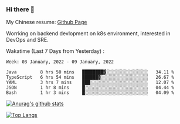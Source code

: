 ### Hi there 👋

My Chinese resume: [Github Page](https://spencercjh.github.io/resume/)

Worrking on backend devlopment on k8s environment, interested in DevOps and SRE.

Wakatime (Last 7 Days from Yesterday) :

<!--START_SECTION:waka-->
```text
Week: 03 January, 2022 - 09 January, 2022

Java         8 hrs 50 mins   ████████▓░░░░░░░░░░░░░░░░   34.11 % 
TypeScript   6 hrs 54 mins   ██████▓░░░░░░░░░░░░░░░░░░   26.67 % 
YAML         3 hrs 7 mins    ███░░░░░░░░░░░░░░░░░░░░░░   12.07 % 
JSON         1 hr 8 mins     █░░░░░░░░░░░░░░░░░░░░░░░░   04.44 % 
Bash         1 hr 3 mins     █░░░░░░░░░░░░░░░░░░░░░░░░   04.09 % 
```
<!--END_SECTION:waka-->

[![Anurag's github stats](https://github-readme-stats.vercel.app/api?username=spencercjh&theme=tokyonight&show_icons=true)](https://github.com/anuraghazra/github-readme-stats)

[![Top Langs](https://github-readme-stats.vercel.app/api/top-langs/?username=spencercjh&layout=compact&theme=tokyonight)](https://github.com/anuraghazra/github-readme-stats)
